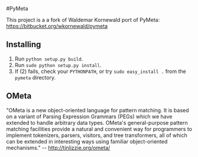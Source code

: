 #PyMeta

This project is a a fork of Waldemar Kornewald port of PyMeta:
https://bitbucket.org/wkornewald/pymeta

## Installing
1. Run `python setup.py build`.
2. Run `sudo python setup.py install`.
3. If (2) fails, check your `PYTHONPATH`, or try `sudo easy_install .` from the `pymeta` directory.

## OMeta

"OMeta is a new object-oriented language for pattern matching. It is based on
a variant of Parsing Expression Grammars (PEGs) which we have extended to
handle arbitrary data types. OMeta's general-purpose pattern matching
facilities provide a natural and convenient way for programmers to implement
tokenizers, parsers, visitors, and tree transformers, all of which can be
extended in interesting ways using familiar object-oriented mechanisms."
-- http://tinlizzie.org/ometa/
